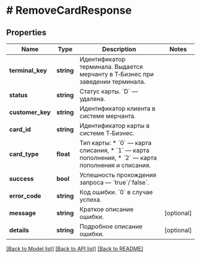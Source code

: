 # # RemoveCardResponse

## Properties

Name | Type | Description | Notes
------------ | ------------- | ------------- | -------------
**terminal_key** | **string** | Идентификатор терминала. Выдается мерчанту в Т‑Бизнес при заведении терминала. |
**status** | **string** | Статус карты. &#x60;D&#x60; — удалена. |
**customer_key** | **string** | Идентификатор клиента в системе мерчанта. |
**card_id** | **string** | Идентификатор карты в системе Т‑Бизнес. |
**card_type** | **float** | Тип карты: * &#x60;0&#x60; — карта списания, * &#x60;1&#x60; — карта пополнения, * &#x60;2&#x60; — карта пополнения и списания. |
**success** | **bool** | Успешность прохождения запроса — &#x60;true&#x60;/&#x60;false&#x60;. |
**error_code** | **string** | Код ошибки. &#x60;0&#x60; в случае успеха. |
**message** | **string** | Краткое описание ошибки. | [optional]
**details** | **string** | Подробное описание ошибки. | [optional]

[[Back to Model list]](../../README.md#models) [[Back to API list]](../../README.md#endpoints) [[Back to README]](../../README.md)
